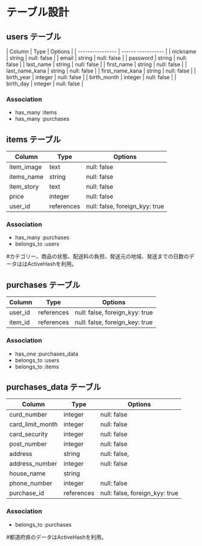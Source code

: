 # テーブル設計

## users テーブル

| Column           | Type    | Options     |
| ---------------- | ------    ----------- |
| nickname         | string  | null: false |
| email            | string  | null: false |
| password         | string  | null: false |
| last_name        | string  | null: false |
| first_name       | string  | null: false |
| last_name_kana   | string  | null: false |
| first_name_kana  | string  | null: false |
| birth_year       | integer | null: false |
| birth_month      | integer | null: false |
| birth_day        | integer | null: false |

### Association

- has_many :items
- has_many :purchases

## items テーブル

| Column     | Type       | Options                        |
| ---------- | ---------- | ------------------------------ |
| item_image | text       | null: false                    |
| items_name | string     | null: false                    |
| item_story | text       | null: false                    |
| price      | integer    | null: false                    |
| user_id    | references | null: false, foreign_kyy: true |

### Association

- has_many :purchases
- belongs_to :users

#カテゴリー、商品の状態、配送料の負担、発送元の地域、発送までの日数のデータははActiveHashを利用。

## purchases テーブル

| Column  | Type       | Options                        |
| ------- | ---------- | ------------------------------ |
| user_id | references | null: false, foreign_kyy: true |
| item_id | references | null: false, foreign_key: true |

### Association

- has_one :purchases_data
- belongs_to :users
- belongs_to :items

## purchases_data テーブル

| Column           | Type       | Options                        |
| ---------------- | ---------- | ------------------------------ |
| curd_number      | integer    | null: false                    |
| card_limit_month | integer    | null: false                    |
| card_security    | integer    | null: false                    |
| post_number      | integer    | null: false                    |
| address          | string     | null: false,                   |
| address_number   | integer    | null: false                    |
| house_name       | string     |                                |
| phone_number     | integer    | null: false                    |
| purchase_id      | references | null: false, foreign_kyy: true |

### Association

- belongs_to :purchases

#都道府県のデータはActiveHashを利用。